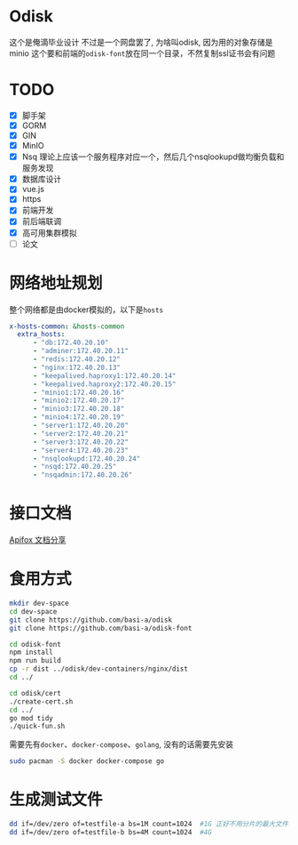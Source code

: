 # Odisk
这个是俺滴毕业设计
不过是一个网盘罢了, 为啥叫odisk, 因为用的对象存储是minio
这个要和前端的`odisk-font`放在同一个目录，不然复制ssl证书会有问题
# TODO
- [x] 脚手架
- [x] GORM
- [x] GIN
- [x] MinIO
- [x] Nsq  理论上应该一个服务程序对应一个，然后几个nsqlookupd做均衡负载和服务发现
- [X] 数据库设计
- [x] vue.js
- [x] https
- [x] 前端开发
- [x] 前后端联调
- [x] 高可用集群模拟
- [ ] 论文
# 网络地址规划
整个网络都是由docker模拟的，以下是`hosts`
```yml
x-hosts-common: &hosts-common
  extra_hosts:
      - "db:172.40.20.10"
      - "adminer:172.40.20.11"
      - "redis:172.40.20.12"
      - "nginx:172.40.20.13"
      - "keepalived.haproxy1:172.40.20.14"
      - "keepalived.haproxy2:172.40.20.15"
      - "minio1:172.40.20.16"
      - "minio2:172.40.20.17"
      - "minio3:172.40.20.18"
      - "minio4:172.40.20.19"
      - "server1:172.40.20.20"
      - "server2:172.40.20.21"
      - "server3:172.40.20.22"
      - "server4:172.40.20.23"
      - "nsqlookupd:172.40.20.24"
      - "nsqd:172.40.20.25"
      - "nsqadmin:172.40.20.26"
```
# 接口文档
[Apifox 文档分享 ](https://apifox.com/apidoc/shared-60f72b42-a39e-4e18-85b5-a0c4e84e415d)
# 食用方式
```bash
mkdir dev-space
cd dev-space
git clone https://github.com/basi-a/odisk
git clone https://github.com/basi-a/odisk-font

cd odisk-font
npm install
npm run build
cp -r dist ../odisk/dev-containers/nginx/dist
cd ../

cd odisk/cert
./create-cert.sh
cd ../ 
go mod tidy
./quick-fun.sh
```

需要先有`docker`、`docker-compose`、`golang`, 没有的话需要先安装
```bash
sudo pacman -S docker docker-compose go
```

# 生成测试文件
```bash
dd if=/dev/zero of=testfile-a bs=1M count=1024  #1G 正好不用分片的最大文件
dd if=/dev/zero of=testfile-b bs=4M count=1024  #4G 
```